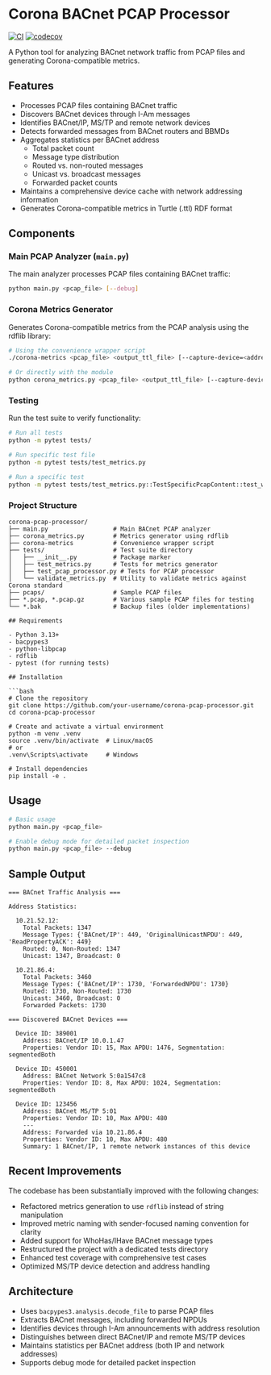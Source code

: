# Corona BACnet PCAP Processor

[![CI](https://github.com/aceiot/corona-pcap-processor/actions/workflows/ci.yml/badge.svg)](https://github.com/aceiot/corona-pcap-processor/actions/workflows/ci.yml)
[![codecov](https://codecov.io/gh/aceiot/corona-pcap-processor/branch/main/graph/badge.svg)](https://codecov.io/gh/aceiot/corona-pcap-processor)

A Python tool for analyzing BACnet network traffic from PCAP files and generating Corona-compatible metrics.

## Features

- Processes PCAP files containing BACnet traffic
- Discovers BACnet devices through I-Am messages
- Identifies BACnet/IP, MS/TP and remote network devices
- Detects forwarded messages from BACnet routers and BBMDs
- Aggregates statistics per BACnet address
  - Total packet count
  - Message type distribution
  - Routed vs. non-routed messages
  - Unicast vs. broadcast messages
  - Forwarded packet counts
- Maintains a comprehensive device cache with network addressing information
- Generates Corona-compatible metrics in Turtle (.ttl) RDF format

## Components

### Main PCAP Analyzer (`main.py`)

The main analyzer processes PCAP files containing BACnet traffic:

```bash
python main.py <pcap_file> [--debug]
```

### Corona Metrics Generator

Generates Corona-compatible metrics from the PCAP analysis using the rdflib library:

```bash
# Using the convenience wrapper script
./corona-metrics <pcap_file> <output_ttl_file> [--capture-device=<address>] [--debug]

# Or directly with the module
python corona_metrics.py <pcap_file> <output_ttl_file> [--capture-device=<address>] [--debug]
```

### Testing

Run the test suite to verify functionality:

```bash
# Run all tests
python -m pytest tests/

# Run specific test file
python -m pytest tests/test_metrics.py

# Run a specific test
python -m pytest tests/test_metrics.py::TestSpecificPcapContent::test_whohas_ihave_support
```

### Project Structure

```
corona-pcap-processor/
├── main.py                  # Main BACnet PCAP analyzer
├── corona_metrics.py        # Metrics generator using rdflib
├── corona-metrics           # Convenience wrapper script
├── tests/                   # Test suite directory
│   ├── __init__.py          # Package marker
│   ├── test_metrics.py      # Tests for metrics generator
│   ├── test_pcap_processor.py # Tests for PCAP processor
│   └── validate_metrics.py  # Utility to validate metrics against Corona standard
├── pcaps/                   # Sample PCAP files
├── *.pcap, *.pcap.gz        # Various sample PCAP files for testing
└── *.bak                    # Backup files (older implementations)

## Requirements

- Python 3.13+
- bacpypes3
- python-libpcap
- rdflib
- pytest (for running tests)

## Installation

```bash
# Clone the repository
git clone https://github.com/your-username/corona-pcap-processor.git
cd corona-pcap-processor

# Create and activate a virtual environment
python -m venv .venv
source .venv/bin/activate  # Linux/macOS
# or
.venv\Scripts\activate     # Windows

# Install dependencies
pip install -e .
```

## Usage

```bash
# Basic usage
python main.py <pcap_file>

# Enable debug mode for detailed packet inspection
python main.py <pcap_file> --debug
```

## Sample Output

```
=== BACnet Traffic Analysis ===

Address Statistics:

  10.21.52.12:
    Total Packets: 1347
    Message Types: {'BACnet/IP': 449, 'OriginalUnicastNPDU': 449, 'ReadPropertyACK': 449}
    Routed: 0, Non-Routed: 1347
    Unicast: 1347, Broadcast: 0

  10.21.86.4:
    Total Packets: 3460
    Message Types: {'BACnet/IP': 1730, 'ForwardedNPDU': 1730}
    Routed: 1730, Non-Routed: 1730
    Unicast: 3460, Broadcast: 0
    Forwarded Packets: 1730

=== Discovered BACnet Devices ===

  Device ID: 389001
    Address: BACnet/IP 10.0.1.47
    Properties: Vendor ID: 15, Max APDU: 1476, Segmentation: segmentedBoth

  Device ID: 450001
    Address: BACnet Network 5:0a1547c8
    Properties: Vendor ID: 8, Max APDU: 1024, Segmentation: segmentedBoth

  Device ID: 123456
    Address: BACnet MS/TP 5:01
    Properties: Vendor ID: 10, Max APDU: 480
    ---
    Address: Forwarded via 10.21.86.4
    Properties: Vendor ID: 10, Max APDU: 480
    Summary: 1 BACnet/IP, 1 remote network instances of this device
```

## Recent Improvements

The codebase has been substantially improved with the following changes:

- Refactored metrics generation to use `rdflib` instead of string manipulation
- Improved metric naming with sender-focused naming convention for clarity
- Added support for WhoHas/IHave BACnet message types
- Restructured the project with a dedicated tests directory
- Enhanced test coverage with comprehensive test cases
- Optimized MS/TP device detection and address handling

## Architecture

- Uses `bacpypes3.analysis.decode_file` to parse PCAP files
- Extracts BACnet messages, including forwarded NPDUs
- Identifies devices through I-Am announcements with address resolution
- Distinguishes between direct BACnet/IP and remote MS/TP devices
- Maintains statistics per BACnet address (both IP and network addresses)
- Supports debug mode for detailed packet inspection

